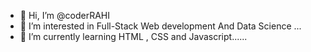 - 👋 Hi, I’m @coderRAHI
- 👀 I’m interested in Full-Stack Web development And Data Science ...
- 🌱 I’m currently learning HTML , CSS and Javascript......
